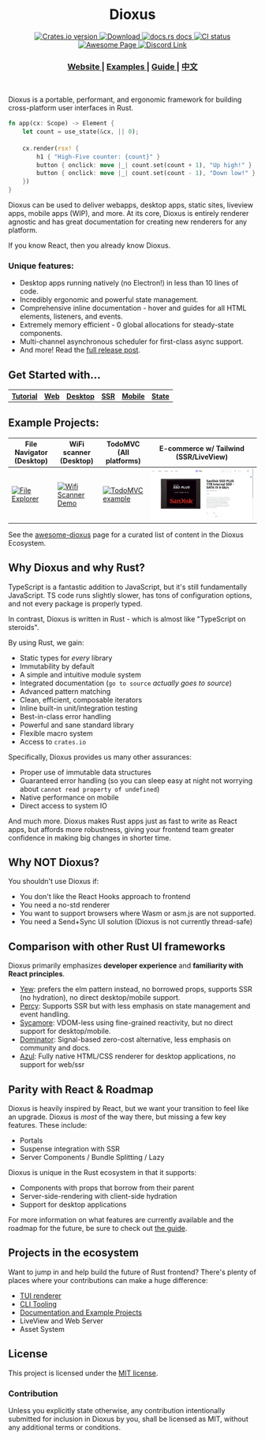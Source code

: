 <div align="center">
  <h1>Dioxus</h1>
</div>

<div align="center">
  <!-- Crates version -->
  <a href="https://crates.io/crates/dioxus">
    <img src="https://img.shields.io/crates/v/dioxus.svg?style=flat-square"
    alt="Crates.io version" />
  </a>
  <!-- Downloads -->
  <a href="https://crates.io/crates/dioxus">
    <img src="https://img.shields.io/crates/d/dioxus.svg?style=flat-square"
      alt="Download" />
  </a>
  <!-- docs -->
  <a href="https://docs.rs/dioxus">
    <img src="https://img.shields.io/badge/docs-latest-blue.svg?style=flat-square"
      alt="docs.rs docs" />
  </a>
  <!-- CI -->
  <a href="https://github.com/jkelleyrtp/dioxus/actions">
    <img src="https://github.com/dioxuslabs/dioxus/actions/workflows/main.yml/badge.svg"
      alt="CI status" />
  </a>

  <!--Awesome -->
  <a href="https://github.com/dioxuslabs/awesome-dioxus">
    <img src="https://cdn.rawgit.com/sindresorhus/awesome/d7305f38d29fed78fa85652e3a63e154dd8e8829/media/badge.svg" alt="Awesome Page" />
  </a>
  <!-- Discord -->
  <a href="https://discord.gg/XgGxMSkvUM">
    <img src="https://img.shields.io/discord/899851952891002890.svg?logo=discord&style=flat-square" alt="Discord Link" />
  </a>
</div>



<div align="center">
  <h3>
    <a href="https://dioxuslabs.com"> Website </a>
    <span> | </span>
    <a href="https://github.com/DioxusLabs/example-projects"> Examples </a>
    <span> | </span>
    <a href="https://dioxuslabs.com/guide"> Guide </a>
    <span> | </span>
    <a href="https://github.com/DioxusLabs/dioxus/blob/master/notes/README/ZH_CN.md"> 中文 </a>
  </h3>
</div>


<br/>

Dioxus is a portable, performant, and ergonomic framework for building cross-platform user interfaces in Rust.

```rust
fn app(cx: Scope) -> Element {
    let count = use_state(&cx, || 0);

    cx.render(rsx! {
        h1 { "High-Five counter: {count}" }
        button { onclick: move |_| count.set(count + 1), "Up high!" }
        button { onclick: move |_| count.set(count - 1), "Down low!" }
    })
}
```

Dioxus can be used to deliver webapps, desktop apps, static sites, liveview apps, mobile apps (WIP), and more. At its core, Dioxus is entirely renderer agnostic and has great documentation for creating new renderers for any platform.

If you know React, then you already know Dioxus.

### Unique features:
- Desktop apps running natively (no Electron!) in less than 10 lines of code.
- Incredibly ergonomic and powerful state management.
- Comprehensive inline documentation - hover and guides for all HTML elements, listeners, and events.
- Extremely memory efficient - 0 global allocations for steady-state components.
- Multi-channel asynchronous scheduler for first-class async support.
- And more! Read the [full release post](https://dioxuslabs.com/blog/introducing-dioxus/).

## Get Started with...

<table style="width:100%" align="center">
    <tr >
        <th><a href="https://dioxuslabs.com/guide/">Tutorial</a></th>
        <th><a href="https://dioxuslabs.com/reference/platforms/web">Web</a></th>
        <th><a href="https://dioxuslabs.com/reference/platforms/desktop/">Desktop</a></th>
        <th><a href="https://dioxuslabs.com/reference/platforms/ssr/">SSR</a></th>
        <th><a href="https://dioxuslabs.com/reference/platforms/mobile/">Mobile</a></th>
        <th><a href="https://dioxuslabs.com/guide/concepts/managing_state.html">State</a></th>
    <tr>
</table>


## Example Projects:

| File Navigator (Desktop)                                                                                                                                                        | WiFi scanner (Desktop)                                                                                                                                                                 | TodoMVC (All platforms)                                                                                                                                                 | E-commerce w/ Tailwind (SSR/LiveView)                                                                                                                                                 |
| ------------------------------------------------------------------------------------------------------------------------------------------------------------------------------- | -------------------------------------------------------------------------------------------------------------------------------------------------------------------------------------- | ----------------------------------------------------------------------------------------------------------------------------------------------------------------------- | ------------------------------------------------------------------------------------------------------------------------------------------------------------------------------------- |
| [![File Explorer](https://github.com/DioxusLabs/example-projects/raw/master/file-explorer/image.png)](https://github.com/DioxusLabs/example-projects/blob/master/file-explorer) | [![Wifi Scanner Demo](https://github.com/DioxusLabs/example-projects/raw/master/wifi-scanner/demo_small.png)](https://github.com/DioxusLabs/example-projects/blob/master/wifi-scanner) | [![TodoMVC example](https://github.com/DioxusLabs/example-projects/raw/master/todomvc/example.png)](https://github.com/DioxusLabs/example-projects/blob/master/todomvc) | [![E-commerce Example](https://github.com/DioxusLabs/example-projects/raw/master/ecommerce-site/demo.png)](https://github.com/DioxusLabs/example-projects/blob/master/ecommerce-site) |


See the [awesome-dioxus](https://github.com/DioxusLabs/awesome-dioxus) page for a curated list of content in the Dioxus Ecosystem.


## Why Dioxus and why Rust?

TypeScript is a fantastic addition to JavaScript, but it's still fundamentally JavaScript. TS code runs slightly slower, has tons of configuration options, and not every package is properly typed.

In contrast, Dioxus is written in Rust - which is almost like "TypeScript on steroids".

By using Rust, we gain:

- Static types for *every* library
- Immutability by default
- A simple and intuitive module system
- Integrated documentation (`go to source` _actually goes to source_)
- Advanced pattern matching
- Clean, efficient, composable iterators
- Inline built-in unit/integration testing
- Best-in-class error handling
- Powerful and sane standard library
- Flexible macro system
- Access to `crates.io`

Specifically, Dioxus provides us many other assurances:

- Proper use of immutable data structures
- Guaranteed error handling (so you can sleep easy at night not worrying about `cannot read property of undefined`)
- Native performance on mobile
- Direct access to system IO

And much more. Dioxus makes Rust apps just as fast to write as React apps, but affords more robustness, giving your frontend team greater confidence in making big changes in shorter time.

## Why NOT Dioxus?
You shouldn't use Dioxus if:

- You don't like the React Hooks approach to frontend
- You need a no-std renderer
- You want to support browsers where Wasm or asm.js are not supported.
- You need a Send+Sync UI solution (Dioxus is not currently thread-safe)

## Comparison with other Rust UI frameworks
Dioxus primarily emphasizes **developer experience** and **familiarity with React principles**.

- [Yew](https://github.com/yewstack/yew): prefers the elm pattern instead, no borrowed props, supports SSR (no hydration), no direct desktop/mobile support.
- [Percy](https://github.com/chinedufn/percy): Supports SSR but with less emphasis on state management and event handling.
- [Sycamore](https://github.com/sycamore-rs/sycamore): VDOM-less using fine-grained reactivity, but no direct support for desktop/mobile.
- [Dominator](https://github.com/Pauan/rust-dominator): Signal-based zero-cost alternative, less emphasis on community and docs.
- [Azul](https://azul.rs): Fully native HTML/CSS renderer for desktop applications, no support for web/ssr


## Parity with React & Roadmap

Dioxus is heavily inspired by React, but we want your transition to feel like an upgrade. Dioxus is _most_ of the way there, but missing a few key features. These include:

- Portals
- Suspense integration with SSR
- Server Components / Bundle Splitting / Lazy

Dioxus is unique in the Rust ecosystem in that it supports:

- Components with props that borrow from their parent
- Server-side-rendering with client-side hydration
- Support for desktop applications

For more information on what features are currently available and the roadmap for the future, be sure to check out [the guide](https://dioxuslabs.com/guide/).

## Projects in the ecosystem

Want to jump in and help build the future of Rust frontend? There's plenty of places where your contributions can make a huge difference:

- [TUI renderer](https://github.com/dioxusLabs/rink)
- [CLI Tooling](https://github.com/dioxusLabs/cli)
- [Documentation and Example Projects](https://github.com/dioxusLabs/docsite)
- LiveView and Web Server
- Asset System

## License

This project is licensed under the [MIT license].

[MIT license]: https://github.com/DioxusLabs/dioxus/blob/master/LICENSE-MIT

### Contribution

Unless you explicitly state otherwise, any contribution intentionally submitted
for inclusion in Dioxus by you, shall be licensed as MIT, without any additional
terms or conditions.
